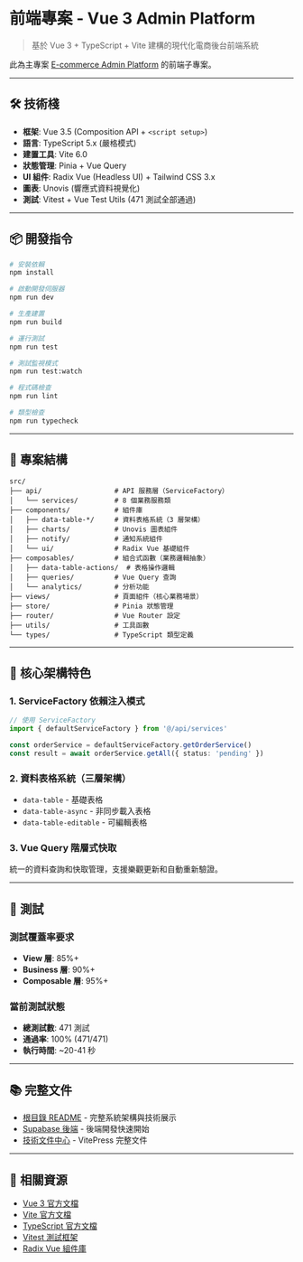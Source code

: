 # 前端專案 - Vue 3 Admin Platform

> 基於 Vue 3 + TypeScript + Vite 建構的現代化電商後台前端系統

此為主專案 [E-commerce Admin Platform](../README.md) 的前端子專案。

---

## 🛠️ 技術棧

- **框架**: Vue 3.5 (Composition API + `<script setup>`)
- **語言**: TypeScript 5.x (嚴格模式)
- **建置工具**: Vite 6.0
- **狀態管理**: Pinia + Vue Query
- **UI 組件**: Radix Vue (Headless UI) + Tailwind CSS 3.x
- **圖表**: Unovis (響應式資料視覺化)
- **測試**: Vitest + Vue Test Utils (471 測試全部通過)

---

## 📦 開發指令

```bash
# 安裝依賴
npm install

# 啟動開發伺服器
npm run dev

# 生產建置
npm run build

# 運行測試
npm run test

# 測試監視模式
npm run test:watch

# 程式碼檢查
npm run lint

# 類型檢查
npm run typecheck
```

---

## 📁 專案結構

```
src/
├── api/                  # API 服務層（ServiceFactory）
│   └── services/         # 8 個業務服務類
├── components/           # 組件庫
│   ├── data-table-*/     # 資料表格系統（3 層架構）
│   ├── charts/           # Unovis 圖表組件
│   ├── notify/           # 通知系統組件
│   └── ui/               # Radix Vue 基礎組件
├── composables/          # 組合式函數（業務邏輯抽象）
│   ├── data-table-actions/  # 表格操作邏輯
│   ├── queries/          # Vue Query 查詢
│   └── analytics/        # 分析功能
├── views/                # 頁面組件（核心業務場景）
├── store/                # Pinia 狀態管理
├── router/               # Vue Router 設定
├── utils/                # 工具函數
└── types/                # TypeScript 類型定義
```

---

## 🎯 核心架構特色

### 1. ServiceFactory 依賴注入模式
```typescript
// 使用 ServiceFactory
import { defaultServiceFactory } from '@/api/services'

const orderService = defaultServiceFactory.getOrderService()
const result = await orderService.getAll({ status: 'pending' })
```

### 2. 資料表格系統（三層架構）
- `data-table` - 基礎表格
- `data-table-async` - 非同步載入表格
- `data-table-editable` - 可編輯表格

### 3. Vue Query 階層式快取
統一的資料查詢和快取管理，支援樂觀更新和自動重新驗證。

---

## 🧪 測試

### 測試覆蓋率要求
- **View 層**: 85%+
- **Business 層**: 90%+
- **Composable 層**: 95%+

### 當前測試狀態
- **總測試數**: 471 測試
- **通過率**: 100% (471/471)
- **執行時間**: ~20-41 秒

---

## 📚 完整文件

- [根目錄 README](../README.md) - 完整系統架構與技術展示
- [Supabase 後端](../supabase/README.md) - 後端開發快速開始
- [技術文件中心](../docs/index.md) - VitePress 完整文件

---

## 🔗 相關資源

- [Vue 3 官方文檔](https://vuejs.org/)
- [Vite 官方文檔](https://vitejs.dev/)
- [TypeScript 官方文檔](https://www.typescriptlang.org/)
- [Vitest 測試框架](https://vitest.dev/)
- [Radix Vue 組件庫](https://www.radix-vue.com/)
